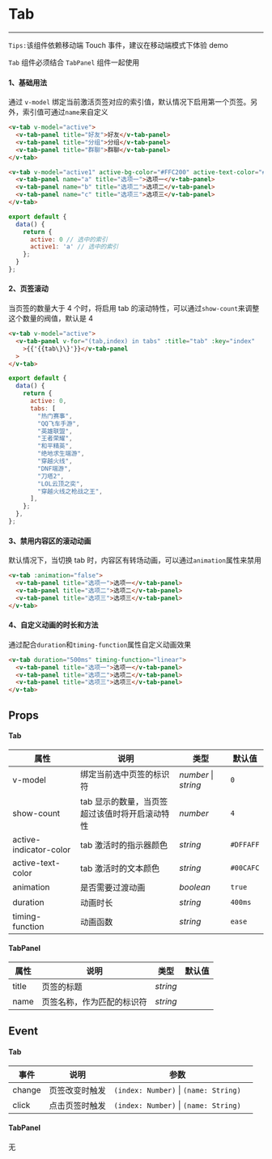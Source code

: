 # Tab

---

`Tips:`该组件依赖移动端 Touch 事件，建议在移动端模式下体验 demo

`Tab` 组件必须结合 `TabPanel` 组件一起使用

#### 1、基础用法

通过 `v-model` 绑定当前激活页签对应的索引值，默认情况下启用第一个页签。另外，索引值可通过`name`来自定义

```html
<v-tab v-model="active">
  <v-tab-panel title="好友">好友</v-tab-panel>
  <v-tab-panel title="分组">分组</v-tab-panel>
  <v-tab-panel title="群聊">群聊</v-tab-panel>
</v-tab>

<v-tab v-model="active1" active-bg-color="#FFC200" active-text-color="#FFF">
  <v-tab-panel name="a" title="选项一">选项一</v-tab-panel>
  <v-tab-panel name="b" title="选项二">选项二</v-tab-panel>
  <v-tab-panel name="c" title="选项三">选项三</v-tab-panel>
</v-tab>
```

```js
export default {
  data() {
    return {
      active: 0 // 选中的索引
      active1: 'a' // 选中的索引
    };
  }
};
```

#### 2、页签滚动

当页签的数量大于 4 个时，将启用 tab 的滚动特性，可以通过`show-count`来调整这个数量的阀值，默认是 4

```html
<v-tab v-model="active">
  <v-tab-panel v-for="(tab,index) in tabs" :title="tab" :key="index"
    >{{'{{tab\}\}'}}</v-tab-panel
  >
</v-tab>
```

```js
export default {
  data() {
    return {
      active: 0,
      tabs: [
        "热门赛事",
        "QQ飞车手游",
        "英雄联盟",
        "王者荣耀",
        "和平精英",
        "绝地求生端游",
        "穿越火线",
        "DNF端游",
        "刀塔2",
        "LOL云顶之奕",
        "穿越火线之枪战之王",
      ],
    };
  },
};
```

#### 3、禁用内容区的滚动动画

默认情况下，当切换 tab 时，内容区有转场动画，可以通过`animation`属性来禁用

```html
<v-tab :animation="false">
  <v-tab-panel title="选项一">选项一</v-tab-panel>
  <v-tab-panel title="选项二">选项二</v-tab-panel>
  <v-tab-panel title="选项三">选项三</v-tab-panel>
</v-tab>
```

#### 4、自定义动画的时长和方法

通过配合`duration`和`timing-function`属性自定义动画效果

```html
<v-tab duration="500ms" timing-function="linear">
  <v-tab-panel title="选项一">选项一</v-tab-panel>
  <v-tab-panel title="选项二">选项二</v-tab-panel>
  <v-tab-panel title="选项三">选项三</v-tab-panel>
</v-tab>
```

## Props

#### Tab

| 属性                   | 说明                                             | 类型                     | 默认值    |
| ---------------------- | ------------------------------------------------ | ------------------------ | --------- |
| v-model                | 绑定当前选中页签的标识符                       | _number_ &#124; _string_ | `0`       |
| show-count             | tab 显示的数量，当页签超过该值时将开启滚动特性 | _number_                 | `4`       |
| active-indicator-color | tab 激活时的指示器颜色                           | _string_                 | `#DFFAFF` |
| active-text-color      | tab 激活时的文本颜色                             | _string_                 | `#00CAFC` |
| animation              | 是否需要过渡动画                                 | _boolean_                | `true`    |
| duration               | 动画时长                                         | _string_                 | `400ms`   |
| timing-function        | 动画函数                                         | _string_                 | `ease`    |

#### TabPanel

| 属性  | 说明                         | 类型     | 默认值 |
| ----- | ---------------------------- | -------- | ------ |
| title | 页签的标题                 | _string_ |        |
| name  | 页签名称，作为匹配的标识符 | _string_ |        |

## Event

#### Tab

| 事件   | 说明             | 参数                                      |     |
| ------ | ---------------- | ----------------------------------------- | --- |
| change | 页签改变时触发 | `(index: Number)` &#124; `(name: String)` |
| click  | 点击页签时触发 | `(index: Number)` &#124; `(name: String)` |

#### TabPanel

无
